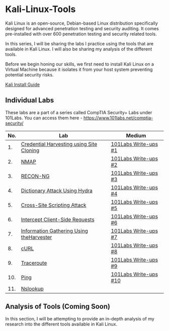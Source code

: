 # Kali-Linux-Tools

Kali Linux is an open-source, Debian-based Linux distribution specifically designed for advanced penetration testing and security auditing. It comes pre-installed with over 600 penetration testing and security related tools.

In this series, I will be sharing the labs I practice using the tools that are available in Kali Linux. I will also be sharing my analysis of the different tools.

Before we begin honing our skills, we first need to install Kali Linux on a Virtual Machine because it isolates it from your host system preventing potential security risks.

<a href="https://medium.com/@sai.kantamuneni/install-kali-linux-in-oracle-virtualbox-8af03c228ddd">Kali Install Guide</a>

## Individual Labs

These labs are a part of a series called CompTIA Security+ Labs under 101Labs. You can access them here - https://www.101labs.net/comptia-security/

|No. |Lab           |Medium               |
|----|--------------|---------------------|
|1.  |<a href="https://github.com/sai-kantamuneni/Kali-Linux-Tools/tree/main/Labs/1.%20Credential%20Harvesting%20Using%20Site%20Cloning">Credential Harvesting using Site Cloning|<a href="https://medium.com/@sai.kantamuneni/db9b54dbdb37">101Labs Write-ups #1</a>|
|2.  |<a href="https://github.com/sai-kantamuneni/Kali-Linux-Tools/tree/main/Labs/2.%20Nmap">NMAP</a>|<a href="https://medium.com/@sai.kantamuneni/94c012e15599">101Labs Write-ups #2</a>|
|3.  |<a href="https://github.com/sai-kantamuneni/Kali-Linux-Tools/tree/main/Labs/3.%20RECON-NG">RECON-NG</a>|<a href="https://medium.com/@sai.kantamuneni/d7ed57086cad">101Labs Write-ups #3</a>|
|4.  |<a href="https://github.com/sai-kantamuneni/Kali-Linux-Tools/tree/main/Labs/4.%20Dictionary%20Attacks%20using%20Hydra">Dictionary Attack Using Hydra</a>|<a href="https://medium.com/@sai.kantamuneni/6b03da462168">101Labs Write-ups #4</a>|
|5.  |<a href="https://github.com/sai-kantamuneni/Kali-Linux-Tools/tree/main/Labs/5.%20Cross-Site%20Scripting%20Attack">Cross-Site Scripting Attack</a>|<a href="https://medium.com/@sai.kantamuneni/791739e58b56">101Labs Write-ups #5</a>|
|6.  |<a href="https://github.com/sai-kantamuneni/Kali-Linux-Tools/tree/main/Labs/6.%20Intercept%20Client-Side%20Requests">Intercept Client-Side Requests</a>|<a href="https://medium.com/@sai.kantamuneni/101labs-write-ups-6-intercept-client-side-requests-ff9972abc5b4">101Labs Write-ups #6</a>|
|7.  |<a href="https://github.com/sai-kantamuneni/Kali-Linux-Tools/tree/main/Labs/7.%20Information%20Gathering%20Using%20theHarvester">Information Gathering Using theHarvester</a>|<a href="https://medium.com/@sai.kantamuneni/101labs-write-ups-7-information-gathering-using-theharvester-f5c393ee4d14">101Labs Write-ups #7</a>|
|8.  |<a href="https://github.com/sai-kantamuneni/Kali-Linux-Tools/tree/main/Labs/8.%20cURL">cURL</a>|<a href="https://medium.com/@sai.kantamuneni/101labs-write-ups-8-curl-67e0f68288bd">101Labs Write-ups #8</a>|
|9.  |<a href="https://github.com/sai-kantamuneni/Kali-Linux-Tools/tree/main/Labs/9.%20traceroute">Traceroute</a>|<a href="https://medium.com/@sai.kantamuneni/101labs-write-ups-9-traceroute-f775f7eb0ded">101Labs Write-ups #9</a>|
|10.  |<a href="https://github.com/sai-kantamuneni/Kali-Linux-Tools/tree/main/Labs/10.%20Ping">Ping</a>|<a href="https://medium.com/@sai.kantamuneni/101labs-write-ups-10-ping-6c9df25d1f98">101Labs Write-ups #10</a>|
|11.  |<a href="https://github.com/sai-kantamuneni/Kali-Linux-Tools/tree/main/Labs/11.%20Nslookup">Nslookup</a>|<a href=""></a>|

## Analysis of Tools (Coming Soon)

In this section, I will be attempting to provide an in-depth analysis of my research into the different tools available in Kali Linux.
